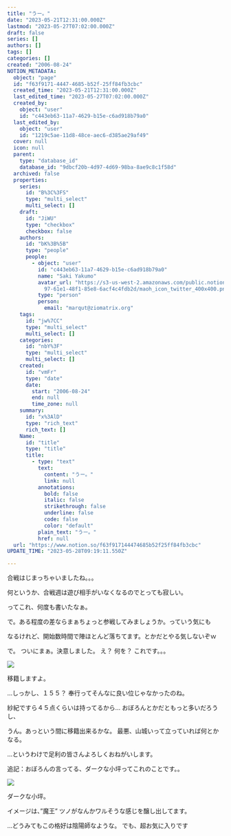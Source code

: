 ```yaml
---
title: "うー。"
date: "2023-05-21T12:31:00.000Z"
lastmod: "2023-05-27T07:02:00.000Z"
draft: false
series: []
authors: []
tags: []
categories: []
created: "2006-08-24"
NOTION_METADATA:
  object: "page"
  id: "f63f9171-4447-4685-b52f-25ff84fb3cbc"
  created_time: "2023-05-21T12:31:00.000Z"
  last_edited_time: "2023-05-27T07:02:00.000Z"
  created_by:
    object: "user"
    id: "c443eb63-11a7-4629-b15e-c6ad918b79a0"
  last_edited_by:
    object: "user"
    id: "1219c5ae-11d8-48ce-aec6-d385ae29af49"
  cover: null
  icon: null
  parent:
    type: "database_id"
    database_id: "9dbcf20b-4d97-4d69-98ba-8ae9c8c1f58d"
  archived: false
  properties:
    series:
      id: "B%3C%3FS"
      type: "multi_select"
      multi_select: []
    draft:
      id: "JiWU"
      type: "checkbox"
      checkbox: false
    authors:
      id: "bK%3B%5B"
      type: "people"
      people:
        - object: "user"
          id: "c443eb63-11a7-4629-b15e-c6ad918b79a0"
          name: "Saki Yakumo"
          avatar_url: "https://s3-us-west-2.amazonaws.com/public.notion-static.com/3ad1c4\
            97-61e1-48f1-85e8-6acf4c4fdb2d/maoh_icon_twitter_400x400.png"
          type: "person"
          person:
            email: "marqut@ziomatrix.org"
    tags:
      id: "jw%7CC"
      type: "multi_select"
      multi_select: []
    categories:
      id: "nbY%3F"
      type: "multi_select"
      multi_select: []
    created:
      id: "vmFr"
      type: "date"
      date:
        start: "2006-08-24"
        end: null
        time_zone: null
    summary:
      id: "x%3AlD"
      type: "rich_text"
      rich_text: []
    Name:
      id: "title"
      type: "title"
      title:
        - type: "text"
          text:
            content: "うー。"
            link: null
          annotations:
            bold: false
            italic: false
            strikethrough: false
            underline: false
            code: false
            color: "default"
          plain_text: "うー。"
          href: null
  url: "https://www.notion.so/f63f917144474685b52f25ff84fb3cbc"
UPDATE_TIME: "2023-05-28T09:19:11.550Z"

---
```

<link rel="stylesheet" href="https://cdn.jsdelivr.net/npm/katex@0.16.2/dist/katex.min.css" integrity="sha384-bYdxxUwYipFNohQlHt0bjN/LCpueqWz13HufFEV1SUatKs1cm4L6fFgCi1jT643X" crossorigin="anonymous">


合戦はじまっちゃいましたね。。。


何というか、合戦週は遊び相手がいなくなるのでとっても寂しい。


ってこれ、何度も書いたなぁ。


で。ある程度の差ならまぁちょっと参戦してみましょうか。っていう気にも


なるけれど、開始数時間で陣ほとんど落ちてます。とかだとやる気しないぞｗ


で。 ついにまぁ。決意しました。 え？ 何を？ これです。。。


![](//www.ziomatrix.org/wp-content/2006/08/GW-20060824-214200.jpg)


移籍しますよ。


…しっかし、１５５？ 奉行ってそんなに良い位じゃなかったのね。


紗紀ですら４５点くらいは持ってるから… おぼろんとかだともっと多いだろうし、


うん。あっという間に移籍出来るかな。 最悪、山城いって立っていれば何とかなる。


…というわけで足利の皆さんよろしくおねがいします。


追記：おぼろんの言ってる、ダークな小坪ってこれのことです。。


![](//www.ziomatrix.org/wp-content/2006/08/GW-20060826-005330.jpg)


ダークな小坪。


イメージは、”魔王” ツノがなんかワルそうな感じを醸し出してます。


…どうみてもこの格好は陰陽師なような。 でも、超お気に入りです


